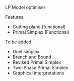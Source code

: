 LP Model optimiser:

Features:
   - Cutting plane (functional)
   - Primal Simplex (Functional)

   To be added:
   - Duel simplex
   - Branch and Bound
   - Revised Primal Simplex
   - Two-Phase Primal Simplex
   - Graphical interpretations
